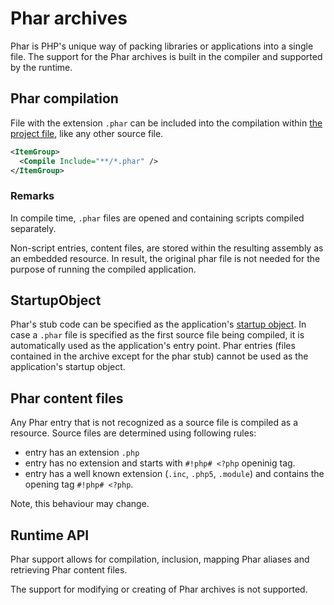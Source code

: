 # Phar archives

Phar is PHP's unique way of packing libraries or applications into a single file. The support for the Phar archives is built in the compiler and supported by the runtime.

## Phar compilation

File with the extension `.phar` can be included into the compilation within [the project file](msbuild), like any other source file.

```xml
<ItemGroup>
  <Compile Include="**/*.phar" />
</ItemGroup>
```

### Remarks

In compile time, `.phar` files are opened and containing scripts compiled separately.

Non-script entries, content files, are stored within the resulting assembly as an embedded resource. In result, the original phar file is not needed for the purpose of running the compiled application.

## StartupObject

Phar's stub code can be specified as the application's [startup object](msbuild#startupobject). In case a `.phar` file is specified as the first source file being compiled, it is automatically used as the application's entry point. Phar entries (files contained in the archive except for the phar stub) cannot be used as the application's startup object.

## Phar content files

Any Phar entry that is not recognized as a source file is compiled as a resource. Source files are determined using following rules:

- entry has an extension `.php`
- entry has no extension and starts with `#!php# <?php` openinig tag.
- entry has a well known extension (`.inc`, `.php5`, `.module`) and contains the opening tag `#!php# <?php`.

Note, this behaviour may change.

## Runtime API

Phar support allows for compilation, inclusion, mapping Phar aliases and retrieving Phar content files.

The support for modifying or creating of Phar archives is not supported.
